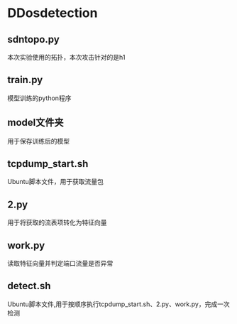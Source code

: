 # DDosdetection

## sdntopo.py
本次实验使用的拓扑，本次攻击针对的是h1

## train.py
模型训练的python程序

## model文件夹
用于保存训练后的模型

## tcpdump_start.sh
Ubuntu脚本文件，用于获取流量包

## 2.py
用于将获取的流表项转化为特征向量

## work.py
读取特征向量并判定端口流量是否异常

## detect.sh
Ubuntu脚本文件,用于按顺序执行tcpdump_start.sh、2.py、work.py，完成一次检测
